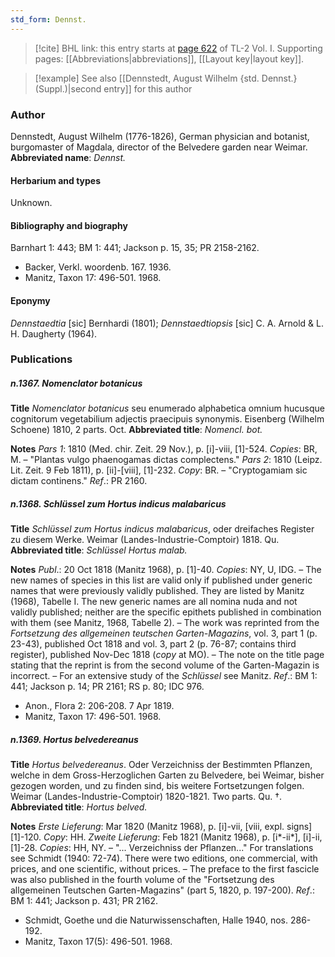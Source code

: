 ```yaml
---
std_form: Dennst.
---
```


> [!cite] BHL link: this entry starts at [page 622](https://www.biodiversitylibrary.org/page/33120753) of TL-2 Vol. I.
> Supporting pages: [[Abbreviations|abbreviations]], [[Layout key|layout key]].

> [!example] See also [[Dennstedt, August Wilhelm {std. Dennst.} (Suppl.)|second entry]] for this author

### Author

Dennstedt, August Wilhelm (1776-1826), German physician and botanist, burgomaster of Magdala, director of the Belvedere garden near Weimar. 
**Abbreviated name**: *Dennst.*

#### Herbarium and types

Unknown.

#### Bibliography and biography

Barnhart 1: 443; BM 1: 441; Jackson p. 15, 35; PR 2158-2162.
- Backer, Verkl. woordenb. 167. 1936.
- Manitz, Taxon 17: 496-501. 1968.

#### Eponymy

*Dennstaedtia* \[sic\] Bernhardi (1801); *Dennstaedtiopsis* \[sic\] C. A. Arnold & L. H. Daugherty (1964).

### Publications

##### n.1367. Nomenclator botanicus

**Title**
*Nomenclator botanicus* seu enumerado alphabetica omnium hucusque cognitorum vegetabilium adjectis praecipuis synonymis. Eisenberg (Wilhelm Schoene) 1810, 2 parts. Oct.
**Abbreviated title**: *Nomencl. bot.*

**Notes**
*Pars 1*: 1810 (Med. chir. Zeit. 29 Nov.), p. \[i\]-viii, \[1\]-524. *Copies*: BR, M. – "Plantas vulgo phaenogamas dictas complectens."
*Pars 2*: 1810 (Leipz. Lit. Zeit. 9 Feb 1811), p. \[ii\]-\[viii\], \[1\]-232. *Copy*: BR. – "Cryptogamiam sic dictam continens."
*Ref*.: PR 2160.

##### n.1368. Schlüssel zum Hortus indicus malabaricus

**Title**
*Schlüssel zum Hortus indicus malabaricus*, oder dreifaches Register zu diesem Werke. Weimar (Landes-Industrie-Comptoir) 1818. Qu.
**Abbreviated title**: *Schlüssel Hortus malab.*

**Notes**
*Publ*.: 20 Oct 1818 (Manitz 1968), p. \[1\]-40. *Copies*: NY, U, IDG. – The new names of species in this list are valid only if published under generic names that were previously validly published. They are listed by Manitz (1968), Tabelle I. The new generic names are all nomina nuda and not validly published; neither are the specific epithets published in combination with them (see Manitz, 1968, Tabelle 2). – The work was reprinted from the *Fortsetzung des allgemeinen teutschen Garten-Magazins*, vol. 3, part 1 (p. 23-43), published Oct 1818 and vol. 3, part 2 (p. 76-87; contains third register), published Nov-Dec 1818 (*copy* at MO). – The note on the title page stating that the reprint is from the second volume of the Garten-Magazin is incorrect. – For an extensive study of the *Schlüssel* see Manitz.
*Ref*.: BM 1: 441; Jackson p. 14; PR 2161; RS p. 80; IDC 976.
- Anon., Flora 2: 206-208. 7 Apr 1819.
- Manitz, Taxon 17: 496-501. 1968.

##### n.1369. Hortus belvedereanus

**Title**
*Hortus belvedereanus*. Oder Verzeichniss der Bestimmten Pflanzen, welche in dem Gross-Herzoglichen Garten zu Belvedere, bei Weimar, bisher gezogen worden, und zu finden sind, bis weitere Fortsetzungen folgen. Weimar (Landes-Industrie-Comptoir) 1820-1821. Two parts. Qu. †.
**Abbreviated title**: *Hortus belved.*

**Notes**
*Erste Lieferung*: Mar 1820 (Manitz 1968), p. \[i\]-vii, \[viii, expl. signs\] \[1\]-120. *Copy*: HH.
*Zweite Lieferung*: Feb 1821 (Manitz 1968), p. \[i\*-ii\*\], \[i\]-ii, \[1\]-28. *Copies*: HH, NY. – "... Verzeichniss der Pflanzen..."
For translations see Schmidt (1940: 72-74). There were two editions, one commercial, with prices, and one scientific, without prices. – The preface to the first fascicle was also published in the fourth volume of the "Fortsetzung des allgemeinen Teutschen Garten-Magazins" (part 5, 1820, p. 197-200).
*Ref*.: BM 1: 441; Jackson p. 431; PR 2162.
- Schmidt, Goethe und die Naturwissenschaften, Halle 1940, nos. 286-192.
- Manitz, Taxon 17(5): 496-501. 1968.

